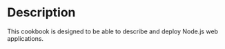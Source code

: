 Description
===========

This cookbook is designed to be able to describe and deploy Node.js web applications.
